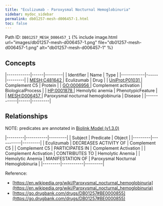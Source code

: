 ```yaml
---
title: "Eculizumab - Paroxysmal Nocturnal Hemoglobinuria"
sidebar: mydoc_sidebar
permalink: db01257-mesh-d006457-1.html
toc: false 
---
```



Path ID: `DB01257_MESH_D006457_1`
{% include image.html url="images/db01257-mesh-d006457-1.png" file="db01257-mesh-d006457-1.png" alt="db01257-mesh-d006457-1" %}

## Concepts

|------------|------|---------|
| Identifier | Name | Type    |
|------------|------|---------|
| <a href="https://identifiers.org/MESH:C481642">MESH:C481642 </a> | Eculizumab | Drug |
| <a href="https://identifiers.org/UniProt:P01031">UniProt:P01031 </a> | Complement C5 | Protein |
| <a href="https://identifiers.org/GO:0006956">GO:0006956 </a> | Complement activation | BiologicalProcess |
| <a href="https://identifiers.org/HP:0001878">HP:0001878 </a> | Hemolytic anemia | PhenotypicFeature |
| <a href="https://identifiers.org/MESH:D006457">MESH:D006457 </a> | Paroxysmal nocturnal hemoglobinuria | Disease |
|------------|------|---------|

## Relationships


NOTE: predicates are annotated in <a href="https://github.com/biolink/biolink-model/releases/tag/v1.3.0">Biolink Model (v1.3.0)</a>

|---------|-----------|---------|
| Subject | Predicate | Object  |
|---------|-----------|---------|
| Eculizumab | DECREASES ACTIVITY OF | Complement C5 |
| Complement C5 | PARTICIPATES IN | Complement Activation |
| Complement Activation | CONTRIBUTES TO | Hemolytic Anemia |
| Hemolytic Anemia | MANIFESTATION OF | Paroxysmal Nocturnal Hemoglobinuria |
|---------|-----------|---------|

Reference: 
  - [https://en.wikipedia.org/wiki/Paroxysmal_nocturnal_hemoglobinuria](https://en.wikipedia.org/wiki/Paroxysmal_nocturnal_hemoglobinuria)
  - [https://go.drugbank.com/drugs/DB01257#BE0000855](https://go.drugbank.com/drugs/DB01257#BE0000855)
